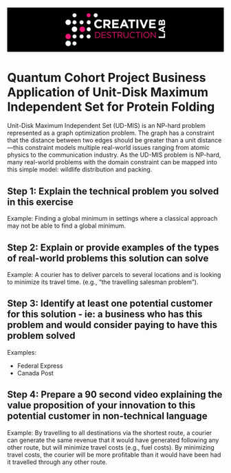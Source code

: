 ![CDL 2020 Cohort Project](../figures/CDL_logo.jpg)
# Quantum Cohort Project Business Application of Unit-Disk Maximum Independent Set for Protein Folding

Unit-Disk Maximum Independent Set (UD-MIS) is an NP-hard problem represented as a graph optimization problem. The graph has a constraint that the distance between two edges should be greater than a unit distance—this constraint models multiple real-world issues ranging from atomic physics to the communication industry. As the UD-MIS problem is NP-hard, many real-world problems with the domain constraint can be mapped into this simple model: wildlife distribution and packing. 


## Step 1: Explain the technical problem you solved in this exercise

Example: Finding a global minimum in settings where a classical approach may not be able to find a global minimum.

## Step 2: Explain or provide examples of the types of real-world problems this solution can solve

Example: A courier has to deliver parcels to several locations and is looking to minimize its travel time. (e.g., “the travelling salesman problem”).

## Step 3: Identify at least one potential customer for this solution - ie: a business who has this problem and would consider paying to have this problem solved

Examples: 
- Federal Express
- Canada Post

## Step 4: Prepare a 90 second video explaining the value proposition of your innovation to this potential customer in non-technical language

Example: By travelling to all destinations via the shortest route, a courier can generate the same revenue that it would have generated following any other route, but will minimize travel costs (e.g., fuel costs). By minimizing travel costs, the courier will be more profitable than it would have been had it travelled through any other route.
